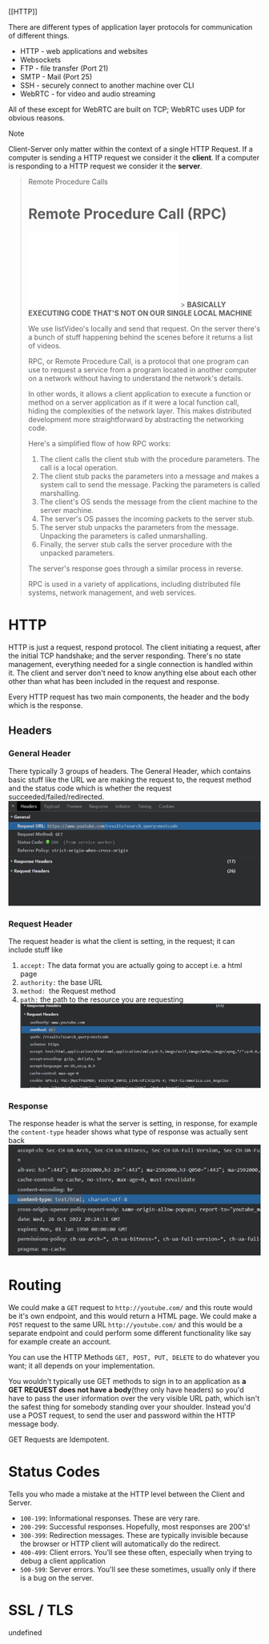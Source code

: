 [[HTTP]]

There are different types of application layer protocols for communication of different things.

- HTTP - web applications and websites
- Websockets
- FTP - file transfer (Port 21)
- SMTP - Mail (Port 25)
- SSH - securely connect to another machine over CLI
- WebRTC - for video and audio streaming

All of these except for WebRTC are built on TCP; WebRTC uses UDP for obvious reasons.

> [!NOTE]
> Client-Server only matter within the context of a single HTTP Request.
> If a computer is sending a HTTP request we consider it the **client**.
> If a computer is responding to a HTTP request we consider it the **server**.

> Remote Procedure Calls
>
> # Remote Procedure Call (RPC)
>
> ![Remote Procedure Call](./Remote%20Procedure%20Calls.md) > **BASICALLY EXECUTING CODE THAT'S NOT ON OUR SINGLE LOCAL MACHINE**
>
> We use listVideo's locally and send that request. On the server there's a bunch of stuff happening behind the scenes before it returns a list of videos.
>
> RPC, or Remote Procedure Call, is a protocol that one program can use to request a service from a program located in another computer on a network without having to understand the network's details.
>
> In other words, it allows a client application to execute a function or method on a server application as if it were a local function call, hiding the complexities of the network layer. This makes distributed development more straightforward by abstracting the networking code.
>
> Here's a simplified flow of how RPC works:
>
> 1. The client calls the client stub with the procedure parameters. The call is a local operation.
> 2. The client stub packs the parameters into a message and makes a system call to send the message. Packing the parameters is called marshalling.
> 3. The client's OS sends the message from the client machine to the server machine.
> 4. The server's OS passes the incoming packets to the server stub.
> 5. The server stub unpacks the parameters from the message. Unpacking the parameters is called unmarshalling.
> 6. Finally, the server stub calls the server procedure with the unpacked parameters.
>
> The server's response goes through a similar process in reverse.
>
> RPC is used in a variety of applications, including distributed file systems, network management, and web services.

# HTTP

HTTP is just a request, respond protocol. The client initiating a request, after the initial TCP handshake; and the server responding. There's no state management, everything needed for a single connection is handled within it. The client and server don't need to know anything else about each other other than what has been included in the request and response.

Every HTTP request has two main components, the header and the body which is the response.

## Headers

### General Header

There typically 3 groups of headers. The General Header, which contains basic stuff like the URL we are making the request to, the request method and the status code which is whether the request succeeded/failed/redirected.
![](assets/fd54b6b6161c543579d5da483e091f71.png)

### Request Header

The request header is what the client is setting, in the request; it can include stuff like

1. `accept:` The data format you are actually going to accept i.e. a html page
2. `authority:` the base URL
3. `method: `the Request method
4. `path:` the path to the resource you are requesting
   ![](assets/f1adbb66c460edc6796b70ad8a824f70.png)

### Response

The response header is what the server is setting, in response, for example the `content-type` header shows what type of response was actually sent back
![](assets/d74d761cf0197c82a74c4de37af191c6.png)

# Routing

We could make a `GET` request to `http://youtube.com/` and this route would be it's own endpoint, and this would return a HTML page. We could make a `POST` request to the same URL `http://youtube.com/` and this would be a separate endpoint and could perform some different functionality like say for example create an account.

You can use the HTTP Methods `GET, POST, PUT, DELETE` to do whatever you want; it all depends on your implementation.

You wouldn't typically use GET methods to sign in to an application as **a GET REQUEST does not have a body**(they only have headers) so you'd have to pass the user information over the very visible URL path, which isn't the safest thing for somebody standing over your shoulder. Instead you'd use a POST request, to send the user and password within the HTTP message body.

GET Requests are Idempotent.

# Status Codes

Tells you who made a mistake at the HTTP level between the Client and Server.

- `100-199`: Informational responses. These are very rare.
- `200-299`: Successful responses. Hopefully, most responses are 200's!
- `300-399`: Redirection messages. These are typically invisible because the browser or HTTP client will automatically do the redirect.
- `400-499`: Client errors. You'll see these often, especially when trying to debug a client application
- `500-599`: Server errors. You'll see these sometimes, usually only if there is a bug on the server.

# SSL / TLS

undefined
